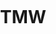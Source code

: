 # TMW
<!DOCTYPE html>
<html>

<head>
  <meta charset='utf-8' />
  <title></title>
  <meta name='viewport' content='initial-scale=1,maximum-scale=1,user-scalable=no' />
  <script src="https://cdnjs.cloudflare.com/ajax/libs/jquery/3.5.0/jquery.min.js"></script>
  <script src="https://api.mapbox.com/mapbox-gl-js/v1.9.1/mapbox-gl.js"></script>
  <link href="https://api.mapbox.com/mapbox-gl-js/v1.9.1/mapbox-gl.css" rel="stylesheet" />
  <script src='https://npmcdn.com/csv2geojson@latest/csv2geojson.js'></script>
  <script src='https://npmcdn.com/@turf/turf/turf.min.js'></script>
  <style>
    body {
      margin: 0;
      padding: 0;
    }

    #map {
      position: absolute;
      top: 0;
      bottom: 0;
      width: 100%;
    }

    /* Popup styling */

    .mapboxgl-popup {
      padding-bottom: 5px;
    }

    .mapboxgl-popup-close-button {
      display: none;
    }

    .mapboxgl-popup-content {
      font: 400 15px/22px 'Source Sans Pro', 'Helvetica Neue', Sans-serif;
      padding: 0;
      width: 250px;
    }

    .mapboxgl-popup-content-wrapper {
      padding: 1%;
    }

    .mapboxgl-popup-content h3 {
      background: rgb(61, 59, 59);
      text-align: center;
      color: #fff;
      margin: 0;
      display: block;
      padding: 15px;
      font-weight: 700;
      margin-top: -5px;
    }

    .mapboxgl-popup-content h4 {
      margin: 0;
      display: block;
      padding: 10px 3px 10px 10px;
      font-weight: 400;
    }

    .mapboxgl-container {
      cursor: pointer;
    }

    .mapboxgl-popup-anchor-top>.mapboxgl-popup-content {
      margin-top: 3px;
    }

    .mapboxgl-popup-anchor-top>.mapboxgl-popup-tip {
      border-bottom-color: rgb(61, 59, 59);
    }
  </style>
</head>

<body>

  <div id='map'></div>
  <script>

    var transformRequest = (url, resourceType) => {
      var isMapboxRequest =
        url.slice(8, 22) === "api.mapbox.com" ||
        url.slice(10, 26) === "tiles.mapbox.com";
      return {
        url: isMapboxRequest
          ? url.replace("?", "?pluginName=sheetMapper&")
          : url
      };
    };
    //YOUR TURN: add your Mapbox token 
    mapboxgl.accessToken = '<pk.eyJ1IjoicmVuZWV3YWl3aXJpIiwiYSI6ImNrZDN5amE4YTB6bHAycW8zaWtvaXR5bTgifQ.wgAeXX-S8dNLCaHa-t7Mdw>'; //Mapbox token 
    var map = new mapboxgl.Map({
      container: 'map', // container id
      style: 'mapbox://styles/mapbox/streets-v11', //stylesheet location
      center: [-122.411464, 37.7852299], // starting position
      zoom: 10,// starting zoom
      transformRequest: transformRequest
    });

    $(document).ready(function () {
      $.ajax({
        type: "GET",
        //YOUR TURN: Replace with csv export link
        url: '<https://docs.google.com/spreadsheets/d/1E1N4LM7gNnBJ3OmixrIHwu1p7XtylAhAqyPvUaP5M0k/gviz/tq/tqx=out:csv&sheet=TMW >',
        dataType: "text",
        success: function (csvData) { makeGeoJSON(csvData); }
      });



      function makeGeoJSON(csvData) {
        csv2geojson.csv2geojson(csvData, {
          latfield: 'Latitude',
          lonfield: 'Longitude',
          delimiter: ','
        }, function (err, data) {
          map.on('load', function () {

            //Add the the layer to the map 
            map.addLayer({
              'id': 'csvData',
              'type': 'circle',
              'source': {
                'type': 'geojson',
                'data': data
              },
              'paint': {
                'circle-radius': 5,
                'circle-color': "purple"
              }
            });


            // When a click event occurs on a feature in the csvData layer, open a popup at the
            // location of the feature, with description HTML from its properties.
            map.on('click', 'csvData', function (e) {
              var coordinates = e.features[0].geometry.coordinates.slice();

              //set popup text 
              //You can adjust the values of the popup to match the headers of your CSV. 
              // For example: e.features[0].properties.Name is retrieving information from the field Name in the original CSV. 
              var description = `<h3>` + e.features[0].properties.Name + `</h3>` + `<h4>` + `<b>` + `Address: ` + `</b>` + e.features[0].properties.Address + `</h4>` + `<h4>` + `<b>` + `Phone: ` + `</b>` + e.features[0].properties.Phone + `</h4>`;

              // Ensure that if the map is zoomed out such that multiple
              // copies of the feature are visible, the popup appears
              // over the copy being pointed to.
              while (Math.abs(e.lngLat.lng - coordinates[0]) > 180) {
                coordinates[0] += e.lngLat.lng > coordinates[0] ? 360 : -360;
              }

              //add Popup to map

              new mapboxgl.Popup()
                .setLngLat(coordinates)
                .setHTML(description)
                .addTo(map);
            });

            // Change the cursor to a pointer when the mouse is over the places layer.
            map.on('mouseenter', 'csvData', function () {
              map.getCanvas().style.cursor = 'pointer';
            });

            // Change it back to a pointer when it leaves.
            map.on('mouseleave', 'places', function () {
              map.getCanvas().style.cursor = '';
            });

            var bbox = turf.bbox(data);
            map.fitBounds(bbox, { padding: 50 });

          });

        });
      };
    });




  </script>

</body>

</html>
